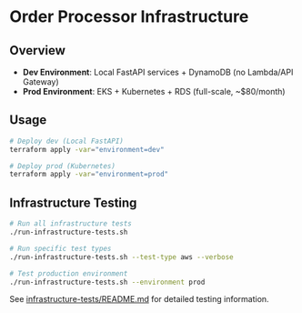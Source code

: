 # Order Processor Infrastructure

## Overview
- **Dev Environment**: Local FastAPI services + DynamoDB (no Lambda/API Gateway)
- **Prod Environment**: EKS + Kubernetes + RDS (full-scale, ~$80/month)

## Usage
```bash
# Deploy dev (Local FastAPI)
terraform apply -var="environment=dev"

# Deploy prod (Kubernetes)
terraform apply -var="environment=prod"
```

## Infrastructure Testing
```bash
# Run all infrastructure tests
./run-infrastructure-tests.sh

# Run specific test types
./run-infrastructure-tests.sh --test-type aws --verbose

# Test production environment
./run-infrastructure-tests.sh --environment prod
```

See [infrastructure-tests/README.md](infrastructure-tests/README.md) for detailed testing information.
